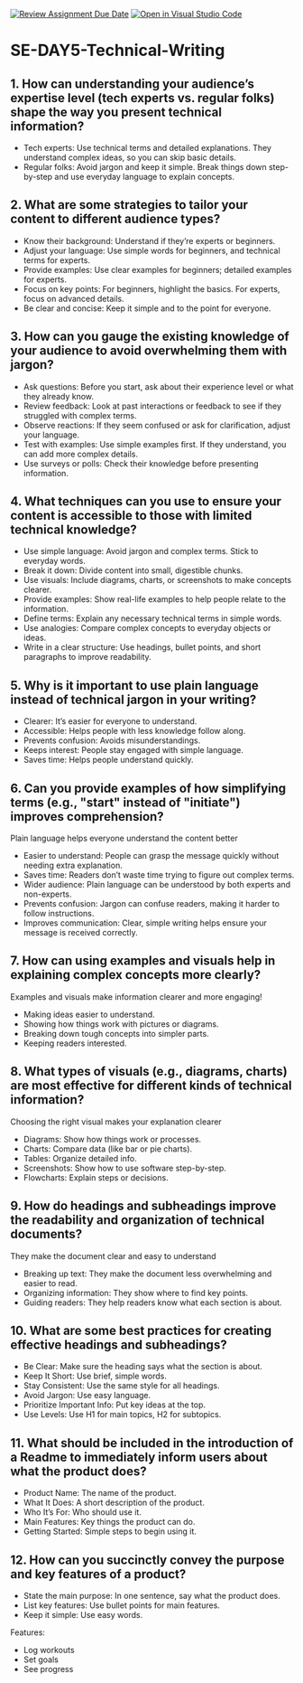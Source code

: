 [![Review Assignment Due Date](https://classroom.github.com/assets/deadline-readme-button-22041afd0340ce965d47ae6ef1cefeee28c7c493a6346c4f15d667ab976d596c.svg)](https://classroom.github.com/a/zsAR-pyY)
[![Open in Visual Studio Code](https://classroom.github.com/assets/open-in-vscode-2e0aaae1b6195c2367325f4f02e2d04e9abb55f0b24a779b69b11b9e10269abc.svg)](https://classroom.github.com/online_ide?assignment_repo_id=18455309&assignment_repo_type=AssignmentRepo)
# SE-DAY5-Technical-Writing
## 1. How can understanding your audience’s expertise level (tech experts vs. regular folks) shape the way you present technical information?

* Tech experts: Use technical terms and detailed explanations. They understand complex ideas, so you can skip basic details.
* Regular folks: Avoid jargon and keep it simple. Break things down step-by-step and use everyday language to explain concepts.

## 2. What are some strategies to tailor your content to different audience types?

* Know their background: Understand if they’re experts or beginners.
* Adjust your language: Use simple words for beginners, and technical terms for experts.
* Provide examples: Use clear examples for beginners; detailed examples for experts.
* Focus on key points: For beginners, highlight the basics. For experts, focus on advanced details.
* Be clear and concise: Keep it simple and to the point for everyone.

## 3. How can you gauge the existing knowledge of your audience to avoid overwhelming them with jargon?

* Ask questions: Before you start, ask about their experience level or what they already know.
* Review feedback: Look at past interactions or feedback to see if they struggled with complex terms.
* Observe reactions: If they seem confused or ask for clarification, adjust your language.
* Test with examples: Use simple examples first. If they understand, you can add more complex details.
* Use surveys or polls: Check their knowledge before presenting information.

## 4. What techniques can you use to ensure your content is accessible to those with limited technical knowledge?
* Use simple language: Avoid jargon and complex terms. Stick to everyday words.
* Break it down: Divide content into small, digestible chunks.
* Use visuals: Include diagrams, charts, or screenshots to make concepts clearer.
* Provide examples: Show real-life examples to help people relate to the information.
* Define terms: Explain any necessary technical terms in simple words.
* Use analogies: Compare complex concepts to everyday objects or ideas.
* Write in a clear structure: Use headings, bullet points, and short paragraphs to improve readability.

## 5. Why is it important to use plain language instead of technical jargon in your writing?

* Clearer: It’s easier for everyone to understand.
* Accessible: Helps people with less knowledge follow along.
* Prevents confusion: Avoids misunderstandings.
* Keeps interest: People stay engaged with simple language.
* Saves time: Helps people understand quickly.
  
## 6. Can you provide examples of how simplifying terms (e.g., "start" instead of "initiate") improves comprehension?

Plain language helps everyone understand the content better
* Easier to understand: People can grasp the message quickly without needing extra explanation.
* Saves time: Readers don’t waste time trying to figure out complex terms.
* Wider audience: Plain language can be understood by both experts and non-experts.
* Prevents confusion: Jargon can confuse readers, making it harder to follow instructions.
* Improves communication: Clear, simple writing helps ensure your message is received correctly.
  
## 7. How can using examples and visuals help in explaining complex concepts more clearly?

Examples and visuals make information clearer and more engaging!
* Making ideas easier to understand.
* Showing how things work with pictures or diagrams.
* Breaking down tough concepts into simpler parts.
* Keeping readers interested.
  
## 8. What types of visuals (e.g., diagrams, charts) are most effective for different kinds of technical information?

Choosing the right visual makes your explanation clearer
* Diagrams: Show how things work or processes.
* Charts: Compare data (like bar or pie charts).
* Tables: Organize detailed info.
* Screenshots: Show how to use software step-by-step.
* Flowcharts: Explain steps or decisions.
  
## 9. How do headings and subheadings improve the readability and organization of technical documents?

They make the document clear and easy to understand
* Breaking up text: They make the document less overwhelming and easier to read.
* Organizing information: They show where to find key points.
* Guiding readers: They help readers know what each section is about.
  
## 10. What are some best practices for creating effective headings and subheadings?
* Be Clear: Make sure the heading says what the section is about.
* Keep It Short: Use brief, simple words.
* Stay Consistent: Use the same style for all headings.
* Avoid Jargon: Use easy language.
* Prioritize Important Info: Put key ideas at the top.
* Use Levels: Use H1 for main topics, H2 for subtopics.

## 11. What should be included in the introduction of a Readme to immediately inform users about what the product does?
* Product Name: The name of the product.
* What It Does: A short description of the product.
* Who It’s For: Who should use it.
* Main Features: Key things the product can do.
* Getting Started: Simple steps to begin using it.

## 12. How can you succinctly convey the purpose and key features of a product?

* State the main purpose: In one sentence, say what the product does.
* List key features: Use bullet points for main features.
* Keep it simple: Use easy words.

Features:

* Log workouts
* Set goals
* See progress

